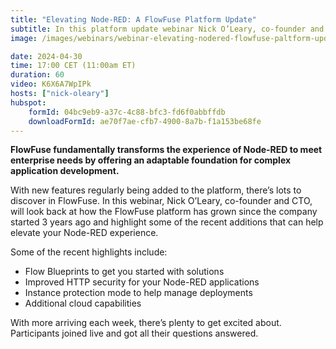 ```yaml
---
title: "Elevating Node-RED: A FlowFuse Platform Update"
subtitle: In this platform update webinar Nick O’Leary, co-founder and CTO of FlowFuse will reveal the latest features and what's coming up next in the FlowFuse platform.
image: /images/webinars/webinar-elevating-nodered-flowfuse-paltform-update-2.jpg

date: 2024-04-30
time: 17:00 CET (11:00am ET) 
duration: 60
video: K6X6A7WpIPk
hosts: ["nick-oleary"]
hubspot:
    formId: 04bc9eb9-a37c-4c88-bfc3-fd6f0abbffdb
    downloadFormId: ae70f7ae-cfb7-4900-8a7b-f1a153be68fe
---
```


**FlowFuse fundamentally transforms the experience of Node-RED to meet enterprise needs by offering an adaptable foundation for complex application development.**

<!--more-->

With new features regularly being added to the platform, there’s lots to discover in FlowFuse. In this webinar, Nick O’Leary, co-founder and CTO, will look back at how the FlowFuse platform has grown since the company started 3 years ago and highlight some of the recent additions that can help elevate your Node-RED experience.

Some of the recent highlights include:
- Flow Blueprints to get you started with solutions
- Improved HTTP security for your Node-RED applications
- Instance protection mode to help manage deployments
- Additional cloud capabilities 


With more arriving each week, there’s plenty to get excited about. Participants joined live and got all their questions answered.

